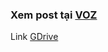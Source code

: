 ### Xem post tại [VOZ](https://voz.vn/t/windows-11-cursors-concept-v2.435422/)

Link [GDrive](https://drive.google.com/drive/folders/1WbFEMDwppXfVeUBDVCqfSgJRKFgF2QxL)
